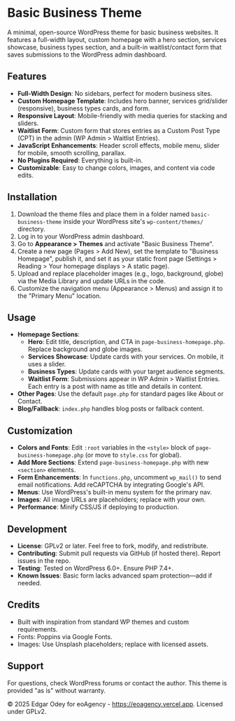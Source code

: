 # Basic Business Theme

A minimal, open-source WordPress theme for basic business websites. It features a full-width layout, custom homepage with a hero section, services showcase, business types section, and a built-in waitlist/contact form that saves submissions to the WordPress admin dashboard.

## Features
- **Full-Width Design**: No sidebars, perfect for modern business sites.
- **Custom Homepage Template**: Includes hero banner, services grid/slider (responsive), business types cards, and form.
- **Responsive Layout**: Mobile-friendly with media queries for stacking and sliders.
- **Waitlist Form**: Custom form that stores entries as a Custom Post Type (CPT) in the admin (WP Admin > Waitlist Entries).
- **JavaScript Enhancements**: Header scroll effects, mobile menu, slider for mobile, smooth scrolling, parallax.
- **No Plugins Required**: Everything is built-in.
- **Customizable**: Easy to change colors, images, and content via code edits.

## Installation
1. Download the theme files and place them in a folder named `basic-business-theme` inside your WordPress site's `wp-content/themes/` directory.
2. Log in to your WordPress admin dashboard.
3. Go to **Appearance > Themes** and activate "Basic Business Theme".
4. Create a new page (Pages > Add New), set the template to "Business Homepage", publish it, and set it as your static front page (Settings > Reading > Your homepage displays > A static page).
5. Upload and replace placeholder images (e.g., logo, background, globe) via the Media Library and update URLs in the code.
6. Customize the navigation menu (Appearance > Menus) and assign it to the "Primary Menu" location.

## Usage
- **Homepage Sections**:
  - **Hero**: Edit title, description, and CTA in `page-business-homepage.php`. Replace background and globe images.
  - **Services Showcase**: Update cards with your services. On mobile, it uses a slider.
  - **Business Types**: Update cards with your target audience segments.
  - **Waitlist Form**: Submissions appear in WP Admin > Waitlist Entries. Each entry is a post with name as title and details in content.
- **Other Pages**: Use the default `page.php` for standard pages like About or Contact.
- **Blog/Fallback**: `index.php` handles blog posts or fallback content.

## Customization
- **Colors and Fonts**: Edit `:root` variables in the `<style>` block of `page-business-homepage.php` (or move to `style.css` for global).
- **Add More Sections**: Extend `page-business-homepage.php` with new `<section>` elements.
- **Form Enhancements**: In `functions.php`, uncomment `wp_mail()` to send email notifications. Add reCAPTCHA by integrating Google's API.
- **Menus**: Use WordPress's built-in menu system for the primary nav.
- **Images**: All image URLs are placeholders; replace with your own.
- **Performance**: Minify CSS/JS if deploying to production.

## Development
- **License**: GPLv2 or later. Feel free to fork, modify, and redistribute.
- **Contributing**: Submit pull requests via GitHub (if hosted there). Report issues in the repo.
- **Testing**: Tested on WordPress 6.0+. Ensure PHP 7.4+.
- **Known Issues**: Basic form lacks advanced spam protection—add if needed.

## Credits
- Built with inspiration from standard WP themes and custom requirements.
- Fonts: Poppins via Google Fonts.
- Images: Use Unsplash placeholders; replace with licensed assets.

## Support
For questions, check WordPress forums or contact the author. This theme is provided "as is" without warranty.

© 2025 Edgar Odey for eoAgency - https://eoagency.vercel.app. Licensed under GPLv2.